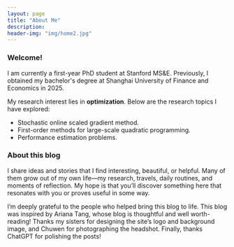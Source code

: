 ```yaml
---
layout: page
title: "About Me"
description: 
header-img: "img/home2.jpg"
---
```


### Welcome!

I am currently a first-year PhD student at Stanford MS&E. Previously, I obtained my bachelor's degree at Shanghai University of Finance and Economics in 2025.

My research interest lies in **optimization**. Below are the research topics I have explored:

- Stochastic online scaled gradient method.
- First-order methods for large-scale quadratic programming.
- Performance estimation problems.

### About this blog

I share ideas and stories that I find interesting, beautiful, or helpful. Many of them grow out of my own life—my research, travels, daily routines, and moments of reflection. My hope is that you’ll discover something here that resonates with you or proves useful in some way.

I’m deeply grateful to the people who helped bring this blog to life. This blog was inspired by Ariana Tang, whose blog is thoughtful and well worth-reading! Thanks my sisters for designing the site’s logo and background image, and Chuwen for photographing the headshot. Finally, thanks ChatGPT for polishing the posts!

